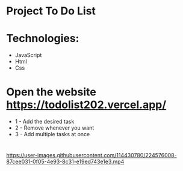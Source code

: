 # Project To Do List

# Technologies:
* JavaScript
* Html
* Css

# Open the website https://todolist202.vercel.app/

* 1 - Add the desired task
* 2 - Remove whenever you want
* 3 - Add multiple tasks at once

#
https://user-images.githubusercontent.com/114430780/224576008-87cee031-0f05-4e93-8c31-e19ed743e1e3.mp4

